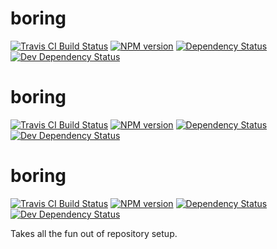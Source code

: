 <!-- TITLE/ -->

<h1>boring</h1>

<!-- /TITLE -->


<!-- BADGES/ -->

<span class="badge-travisci"><a href="http://travis-ci.org/finn-no/boring" title="Check this project's build status on TravisCI"><img src="https://img.shields.io/travis/finn-no/boring/master.svg" alt="Travis CI Build Status" /></a></span>
<span class="badge-npmversion"><a href="https://npmjs.org/package/boring" title="View this project on NPM"><img src="https://img.shields.io/npm/v/boring.svg" alt="NPM version" /></a></span>
<span class="badge-daviddm"><a href="https://david-dm.org/finn-no/boring" title="View the status of this project's dependencies on DavidDM"><img src="https://img.shields.io/david/finn-no/boring.svg" alt="Dependency Status" /></a></span>
<span class="badge-daviddmdev"><a href="https://david-dm.org/finn-no/boring#info=devDependencies" title="View the status of this project's development dependencies on DavidDM"><img src="https://img.shields.io/david/dev/finn-no/boring.svg" alt="Dev Dependency Status" /></a></span>

<!-- /BADGES -->


<!-- TITLE/ -->

<h1>boring</h1>

<!-- /TITLE -->


<!-- BADGES/ -->

<span class="badge-travisci"><a href="http://travis-ci.org/finn-no/boring" title="Check this project's build status on TravisCI"><img src="https://img.shields.io/travis/finn-no/boring/master.svg" alt="Travis CI Build Status" /></a></span>
<span class="badge-npmversion"><a href="https://npmjs.org/package/boring" title="View this project on NPM"><img src="https://img.shields.io/npm/v/boring.svg" alt="NPM version" /></a></span>
<span class="badge-daviddm"><a href="https://david-dm.org/finn-no/boring" title="View the status of this project's dependencies on DavidDM"><img src="https://img.shields.io/david/finn-no/boring.svg" alt="Dependency Status" /></a></span>
<span class="badge-daviddmdev"><a href="https://david-dm.org/finn-no/boring#info=devDependencies" title="View the status of this project's development dependencies on DavidDM"><img src="https://img.shields.io/david/dev/finn-no/boring.svg" alt="Dev Dependency Status" /></a></span>

<!-- /BADGES -->


<!-- TITLE/ -->

<h1>boring</h1>

<!-- /TITLE -->


<!-- BADGES/ -->

<span class="badge-travisci"><a href="http://travis-ci.org/finn-no/boring" title="Check this project's build status on TravisCI"><img src="https://img.shields.io/travis/finn-no/boring/master.svg" alt="Travis CI Build Status" /></a></span>
<span class="badge-npmversion"><a href="https://npmjs.org/package/boring" title="View this project on NPM"><img src="https://img.shields.io/npm/v/boring.svg" alt="NPM version" /></a></span>
<span class="badge-daviddm"><a href="https://david-dm.org/finn-no/boring" title="View the status of this project's dependencies on DavidDM"><img src="https://img.shields.io/david/finn-no/boring.svg" alt="Dependency Status" /></a></span>
<span class="badge-daviddmdev"><a href="https://david-dm.org/finn-no/boring#info=devDependencies" title="View the status of this project's development dependencies on DavidDM"><img src="https://img.shields.io/david/dev/finn-no/boring.svg" alt="Dev Dependency Status" /></a></span>

<!-- /BADGES -->


Takes all the fun out of repository setup.
